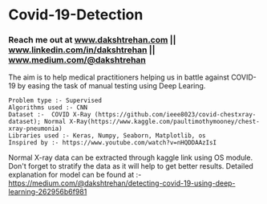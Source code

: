 # Covid-19-Detection
### Reach me out at www.dakshtrehan.com || www.linkedin.com/in/dakshtrehan || www.medium.com/@dakshtrehan

The aim is to help medical practitioners helping us in battle against COVID-19 by easing the task of manual testing using Deep Learing.

    Problem type :- Supervised
    Algorithms used :- CNN
    Dataset :-  COVID X-Ray (https://github.com/ieee8023/covid-chestxray-dataset); Normal X-Ray(https://www.kaggle.com/paultimothymooney/chest-xray-pneumonia)
    Libraries used :- Keras, Numpy, Seaborn, Matplotlib, os
    Inspired by :- https://www.youtube.com/watch?v=nHQDDAAzIsI

Normal X-ray data can be extracted through kaggle link using OS module. Don't forget to stratify the data as it will help to get better results.
Detailed explanation for model can be found at :- https://medium.com/@dakshtrehan/detecting-covid-19-using-deep-learning-262956b6f981
